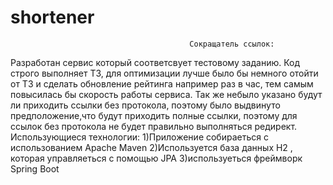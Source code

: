 # shortener
                                            Сокращатель ссылок:
  Разработан сервис который соответсвует тестовому заданию.
  Код строго выполняет ТЗ, для оптимизации лучше было бы немного отойти от ТЗ и сделать обновление рейтинга например раз в час,
  тем самым повысилась бы скорость работы сервиса. Так же небыло указано будут ли приходить ссылки без протокола,
  поэтому было выдвинуто предположение,что будут приходить полные ссылки, поэтому для ссылок без протокола не будет правильно
  выполняться редирект.
  Использующиеся технологии:
  1)Приложение собираеться с использованием Apache Maven
  2)Используется база данных H2 , которая управляеться с помощью JPA
  3)используеться фреймворк Spring Boot
